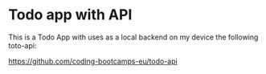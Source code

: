 # Todo app with API

This is a Todo App with uses as a local backend on my device the following toto-api:

https://github.com/coding-bootcamps-eu/todo-api

